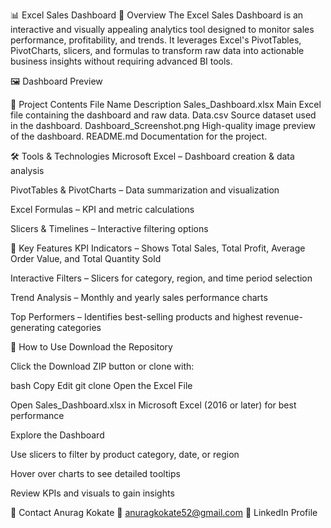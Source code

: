 📊 Excel Sales Dashboard
📌 Overview
The Excel Sales Dashboard is an interactive and visually appealing analytics tool designed to monitor sales performance, profitability, and trends.
It leverages Excel's PivotTables, PivotCharts, slicers, and formulas to transform raw data into actionable business insights without requiring advanced BI tools.

🖼 Dashboard Preview

📂 Project Contents
File Name	Description
Sales_Dashboard.xlsx	Main Excel file containing the dashboard and raw data.
Data.csv	Source dataset used in the dashboard.
Dashboard_Screenshot.png	High-quality image preview of the dashboard.
README.md	Documentation for the project.

🛠 Tools & Technologies
Microsoft Excel – Dashboard creation & data analysis

PivotTables & PivotCharts – Data summarization and visualization

Excel Formulas – KPI and metric calculations

Slicers & Timelines – Interactive filtering options

🚀 Key Features
KPI Indicators – Shows Total Sales, Total Profit, Average Order Value, and Total Quantity Sold

Interactive Filters – Slicers for category, region, and time period selection

Trend Analysis – Monthly and yearly sales performance charts

Top Performers – Identifies best-selling products and highest revenue-generating categories

📝 How to Use
Download the Repository

Click the Download ZIP button or clone with:

bash
Copy
Edit
git clone <repository-link>
Open the Excel File

Open Sales_Dashboard.xlsx in Microsoft Excel (2016 or later) for best performance

Explore the Dashboard

Use slicers to filter by product category, date, or region

Hover over charts to see detailed tooltips

Review KPIs and visuals to gain insights

📧 Contact
Anurag Kokate
📩 anuragkokate52@gmail.com
🔗 LinkedIn Profile

